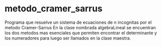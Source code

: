 # metodo_cramer_sarrus
Programa que resuelve un sistema de ecuaciones de n incognitas por el metodo Cramer-Sarrus
En la clase nombrada algebraLineal se encuentran los dos metodos mas esenciales que permiten encontrar el determinante y los numeradores
para luego ser llamados en la clase maestra.
